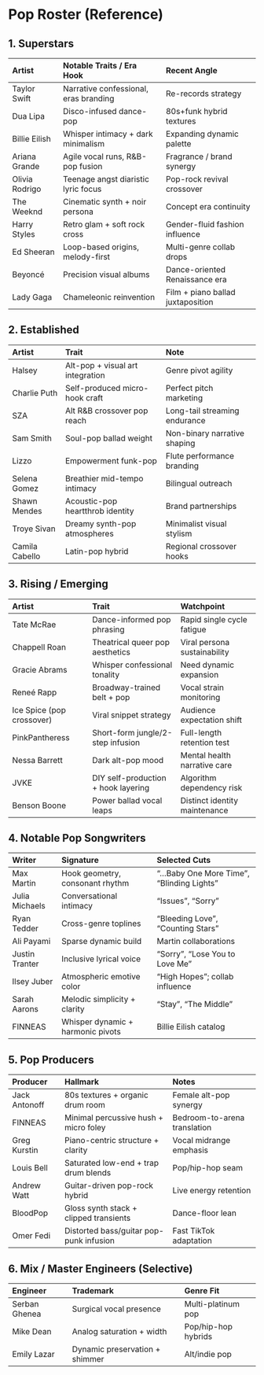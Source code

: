 # Pop Roster (Reference)

## 1. Superstars
| Artist | Notable Traits / Era Hook | Recent Angle |
| :---- | :---- | :---- |
| Taylor Swift | Narrative confessional, eras branding | Re-records strategy |
| Dua Lipa | Disco-infused dance-pop | 80s+funk hybrid textures |
| Billie Eilish | Whisper intimacy + dark minimalism | Expanding dynamic palette |
| Ariana Grande | Agile vocal runs, R&B-pop fusion | Fragrance / brand synergy |
| Olivia Rodrigo | Teenage angst diaristic lyric focus | Pop-rock revival crossover |
| The Weeknd | Cinematic synth + noir persona | Concept era continuity |
| Harry Styles | Retro glam + soft rock cross | Gender-fluid fashion influence |
| Ed Sheeran | Loop-based origins, melody-first | Multi-genre collab drops |
| Beyoncé | Precision visual albums | Dance-oriented Renaissance era |
| Lady Gaga | Chameleonic reinvention | Film + piano ballad juxtaposition |

## 2. Established
| Artist | Trait | Note |
| :---- | :---- | :---- |
| Halsey | Alt-pop + visual art integration | Genre pivot agility |
| Charlie Puth | Self-produced micro-hook craft | Perfect pitch marketing |
| SZA | Alt R&B crossover pop reach | Long-tail streaming endurance |
| Sam Smith | Soul-pop ballad weight | Non-binary narrative shaping |
| Lizzo | Empowerment funk-pop | Flute performance branding |
| Selena Gomez | Breathier mid-tempo intimacy | Bilingual outreach |
| Shawn Mendes | Acoustic-pop heartthrob identity | Brand partnerships |
| Troye Sivan | Dreamy synth-pop atmospheres | Minimalist visual stylism |
| Camila Cabello | Latin-pop hybrid | Regional crossover hooks |

## 3. Rising / Emerging
| Artist | Trait | Watchpoint |
| :---- | :---- | :---- |
| Tate McRae | Dance-informed pop phrasing | Rapid single cycle fatigue |
| Chappell Roan | Theatrical queer pop aesthetics | Viral persona sustainability |
| Gracie Abrams | Whisper confessional tonality | Need dynamic expansion |
| Reneé Rapp | Broadway-trained belt + pop | Vocal strain monitoring |
| Ice Spice (pop crossover) | Viral snippet strategy | Audience expectation shift |
| PinkPantheress | Short-form jungle/2-step infusion | Full-length retention test |
| Nessa Barrett | Dark alt-pop mood | Mental health narrative care |
| JVKE | DIY self-production + hook layering | Algorithm dependency risk |
| Benson Boone | Power ballad vocal leaps | Distinct identity maintenance |

## 4. Notable Pop Songwriters
| Writer | Signature | Selected Cuts |
| :---- | :---- | :---- |
| Max Martin | Hook geometry, consonant rhythm | “…Baby One More Time”, “Blinding Lights” |
| Julia Michaels | Conversational intimacy | “Issues”, “Sorry” |
| Ryan Tedder | Cross-genre toplines | “Bleeding Love”, “Counting Stars” |
| Ali Payami | Sparse dynamic build | Martin collaborations |
| Justin Tranter | Inclusive lyrical voice | “Sorry”, “Lose You to Love Me” |
| Ilsey Juber | Atmospheric emotive color | “High Hopes”; collab influence |
| Sarah Aarons | Melodic simplicity + clarity | “Stay”, “The Middle” |
| FINNEAS | Whisper dynamic + harmonic pivots | Billie Eilish catalog |

## 5. Pop Producers
| Producer | Hallmark | Notes |
| :---- | :---- | :---- |
| Jack Antonoff | 80s textures + organic drum room | Female alt-pop synergy |
| FINNEAS | Minimal percussive hush + micro foley | Bedroom-to-arena translation |
| Greg Kurstin | Piano-centric structure + clarity | Vocal midrange emphasis |
| Louis Bell | Saturated low-end + trap drum blends | Pop/hip-hop seam |
| Andrew Watt | Guitar-driven pop-rock hybrid | Live energy retention |
| BloodPop | Gloss synth stack + clipped transients | Dance-floor lean |
| Omer Fedi | Distorted bass/guitar pop-punk infusion | Fast TikTok adaptation |

## 6. Mix / Master Engineers (Selective)
| Engineer | Trademark | Genre Fit |
| :---- | :---- | :---- |
| Serban Ghenea | Surgical vocal presence | Multi-platinum pop |
| Mike Dean | Analog saturation + width | Pop/hip-hop hybrids |
| Emily Lazar | Dynamic preservation + shimmer | Alt/indie pop |